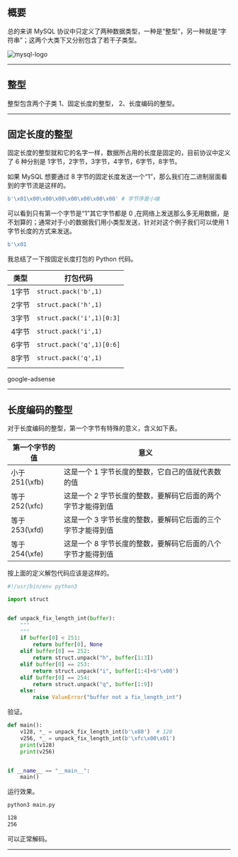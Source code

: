 ## 概要
总的来讲 MySQL 协议中只定义了两种数据类型，一种是“整型”，另一种就是“字符串”；这两个大类下又分别包含了若干子类型。

![mysql-logo](static/2020-22/mysql-logo.jpeg)

---

## 整型
整型包含两个子类 1、固定长度的整型， 2、长度编码的整型。

---


## 固定长度的整型

固定长度的整型就和它的名字一样，数据所占用的长度是固定的，目前协议中定义了 6 种分别是 1字节，2字节，3字节，4字节，6字节，8字节。

如果 MySQL 想要通过 8 字节的固定长度发送一个“1”，那么我们在二进制层面看到的字节流是这样的。
```python
b'\x01\x00\x00\x00\x00\x00\x00\x00' # 字节序是小端
```

可以看到只有第一个字节是“1”其它字节都是 0 ,在网络上发送那么多无用数据，是不划算的；通常对于小的数据我们用小类型发送，针对对这个例子我们可以使用 1字节长度的方式来发送。

```python
b'\x01
```

我总结了一下按固定长度打包的 Python 代码。

|**类型**|**打包代码**|
|-------|-----------|
| 1字节  | `struct.pack('b',1)`|
| 2字节  | `struct.pack('h',1)`|
| 3字节  | `struct.pack('i',1)[0:3]`|
| 4字节  | `struct.pack('i',1)`|
| 6字节  | `struct.pack('q',1)[0:6]`|
| 8字节  | `struct.pack('q',1)`|
|        |                     |

google-adsense

---

## 长度编码的整型
对于长度编码的整型，第一个字节有特殊的意义，含义如下表。

|**第一个字节的值**|**意义**|
|----------------|-------|
|小于251(\xfb)| 这是一个 1 字节长度的整数，它自己的值就代表数的值|
|等于252(\xfc)| 这是一个 2 字节长度的整数，要解码它后面的两个字节才能得到值|
|等于253(\xfd)| 这是一个 3 字节长度的整数，要解码它后面的三个字节才能得到值|
|等于254(\xfe)| 这是一个 8 字节长度的整数，要解码它后面的八个字节才能得到值|

按上面的定义解包代码应该是这样的。

```python
#!/usr/bin/env python3

import struct


def unpack_fix_length_int(buffer):
    """
    """
    if buffer[0] < 251:
        return buffer[0], None
    elif buffer[0] == 252:
        return struct.unpack("h", buffer[1:3])
    elif buffer[0] == 253:
        return struct.unpack("i", buffer[1:4]+b'\x00')
    elif buffer[0] == 254:
        return struct.unpack("q", buffer[1:9])
    else:
        raise ValueError("buffer not a fix_length_int")
```

验证。
```python
def main():
    v128, *_ = unpack_fix_length_int(b'\x80')  # 128
    v256, *_ = unpack_fix_length_int(b'\xfc\x00\x01')
    print(v128)
    print(v256)


if __name__ == "__main__":
    main()

```
运行效果。
```bash
python3 main.py 

128
256
```
可以正常解码。

---